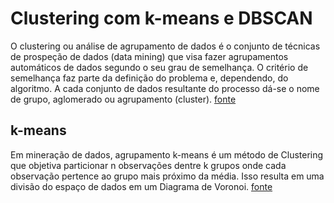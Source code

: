 # Clustering com k-means e DBSCAN

O clustering ou análise de agrupamento de dados é o conjunto de técnicas de prospeção de dados (data mining) que visa fazer agrupamentos automáticos de dados segundo o seu grau de semelhança. O critério de semelhança faz parte da definição do problema e, dependendo, do algoritmo. A cada conjunto de dados resultante do processo dá-se o nome de grupo, aglomerado ou agrupamento (cluster). [fonte](https://pt.wikipedia.org/wiki/Clustering)


## k-means

Em mineração de dados, agrupamento k-means é um método de Clustering que objetiva particionar n observações dentre k grupos onde cada observação pertence ao grupo mais próximo da média. Isso resulta em uma divisão do espaço de dados em um Diagrama de Voronoi. [fonte](https://pt.wikipedia.org/wiki/K-means#:~:text=Em%20minera%C3%A7%C3%A3o%20de%20dados%2C%20agrupamento,em%20um%20Diagrama%20de%20Voronoi.)
